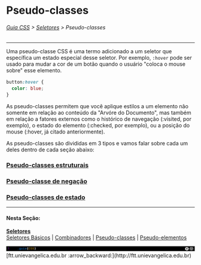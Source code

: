 # Pseudo-classes
###### [Guia CSS](../README.md) > [Seletores](./seletores.md) > Pseudo-classes
---

Uma pseudo-classe CSS é uma termo adicionado a um seletor que específica um estado especial desse seletor. Por exemplo, `:hover` pode ser usado para mudar a cor de um botão quando o usuário "coloca o mouse sobre" esse elemento.

```css
button:hover {
  color: blue;
}
```

As pseudo-classes permitem que você aplique estilos a um elemento não somente em relação ao conteúdo da "Arvóre do Documento", mas também em relação a fatores externos como o histórico de navegação (:visited, por exemplo), o estado do elemento (:checked, por exemplo), ou a posição do mouse (:hover, já citado anteriormente).

As pseudo-classes são divididas em 3 tipos e vamos falar sobre cada um deles dentro de cada seção abaixo:

### [Pseudo-classes estruturais](./pseudo-classes-estruturais.md)
### [Pseudo-classe de negação]()
### [Pseudo-classes de estado]()

---
#### Nesta Seção:
[**Seletores**](./seletores.md)   
[Seletores Básicos](./seletores-basicos.md) | [Combinadores](./combinadores.md) | [Pseudo-classes](./pseudo-classes.md) | [Pseudo-elementos](./pseudo-elementos.md)

<img src="../assets/guia-css-linha-horizontal.jpg">
[ftt.unievangelica.edu.br :arrow_backward:](http://ftt.unievangelica.edu.br) 